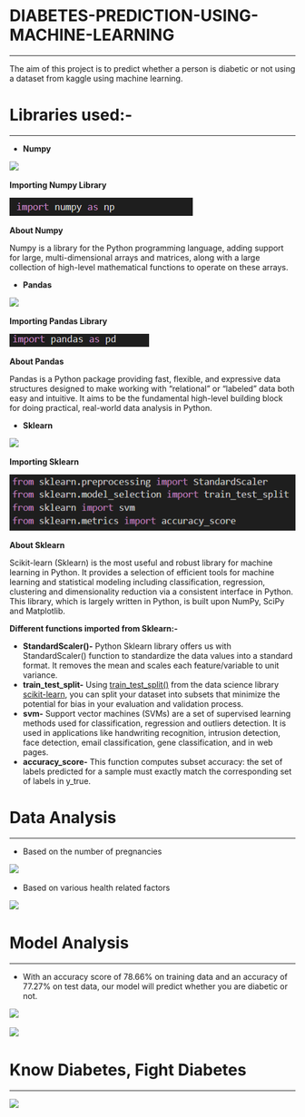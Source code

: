 # DIABETES-PREDICTION-USING-MACHINE-LEARNING
-----
The aim of this project is to predict whether a person is diabetic or not using a dataset from kaggle using machine learning.

# Libraries used:-

-----
- **Numpy**

![](Aspose.Words.edf1bc73-73b6-42dd-945e-6a6bf02a7c4d.001.png)

**Importing Numpy Library**

![](Aspose.Words.edf1bc73-73b6-42dd-945e-6a6bf02a7c4d.002.png)

**About Numpy**

Numpy is a library for the Python programming language, adding support for large, multi-dimensional arrays and matrices, along with a large collection of high-level mathematical functions to operate on these arrays.

- **Pandas**

![](Aspose.Words.edf1bc73-73b6-42dd-945e-6a6bf02a7c4d.003.png)

**Importing Pandas Library**

![](Aspose.Words.edf1bc73-73b6-42dd-945e-6a6bf02a7c4d.004.png)

**About Pandas**

Pandas is a Python package providing fast, flexible, and expressive data structures designed to make working with “relational” or “labeled” data both easy and intuitive. It aims to be the fundamental high-level building block for doing practical, real-world data analysis in Python.

- **Sklearn**

![](Aspose.Words.edf1bc73-73b6-42dd-945e-6a6bf02a7c4d.005.png)

**Importing Sklearn**

![](Aspose.Words.edf1bc73-73b6-42dd-945e-6a6bf02a7c4d.006.png)

**About Sklearn**

Scikit-learn (Sklearn) is the most useful and robust library for machine learning in Python. It provides a selection of efficient tools for machine learning and statistical modeling including classification, regression, clustering and dimensionality reduction via a consistent interface in Python. This library, which is largely written in Python, is built upon NumPy, SciPy and Matplotlib.

**Different functions imported from Sklearn:-**

- **StandardScaler()-** Python Sklearn library offers us with StandardScaler() function to standardize the data values into a standard format. It removes the mean and scales each feature/variable to unit variance.
- **train\_test\_split-** Using [train_test_split()](https://scikit-learn.org/stable/modules/generated/sklearn.model_selection.train_test_split.html) from the data science library [scikit-learn](https://scikit-learn.org/stable/index.html), you can split your dataset into subsets that minimize the potential for bias in your evaluation and validation process.
- **svm-** Support vector machines (SVMs) are a set of supervised learning methods used for classification, regression and outliers detection. It is used in applications like handwriting recognition, intrusion detection, face detection, email classification, gene classification, and in web pages.
- **accuracy\_score-** This function computes subset accuracy: the set of labels predicted for a sample must exactly match the corresponding set of labels in y\_true.

# Data Analysis

-----
- Based on the number of pregnancies

![](Aspose.Words.edf1bc73-73b6-42dd-945e-6a6bf02a7c4d.007.png)





- Based on various health related factors

![](Aspose.Words.edf1bc73-73b6-42dd-945e-6a6bf02a7c4d.008.png)

# Model Analysis

-----
- With an accuracy score of 78.66% on training data and an accuracy of 77.27% on test data, our model will predict whether you are diabetic or not.

![](Aspose.Words.edf1bc73-73b6-42dd-945e-6a6bf02a7c4d.009.png)

![](Aspose.Words.edf1bc73-73b6-42dd-945e-6a6bf02a7c4d.010.png)


# Know Diabetes, Fight Diabetes
-----

![](Aspose.Words.edf1bc73-73b6-42dd-945e-6a6bf02a7c4d.011.png)

